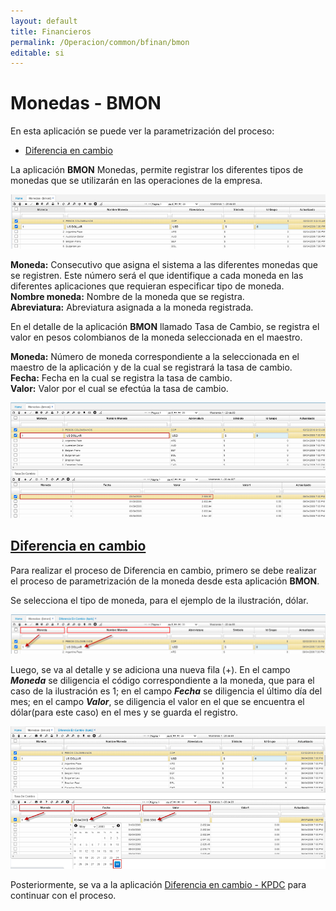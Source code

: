 ```yaml
---
layout: default
title: Financieros
permalink: /Operacion/common/bfinan/bmon
editable: si
---
```


# Monedas - BMON  

En esta aplicación se puede ver la parametrización del proceso:  

* [Diferencia en cambio](http://docs.oasiscom.com/Operacion/common/bfinan/bmon#Diferencia-en-cambio)

La aplicación **BMON** Monedas, permite registrar los diferentes tipos de monedas que se utilizarán en las operaciones de la empresa.  

![](bmon1.png)

**Moneda:** Consecutivo que asigna el sistema a las diferentes monedas que se registren. Este número será el que identifique a cada moneda en las diferentes aplicaciones que requieran especificar tipo de moneda.  
**Nombre moneda:** Nombre de la moneda que se registra.  
**Abreviatura:** Abreviatura asignada a la moneda registrada.  

En el detalle de la aplicación **BMON** llamado Tasa de Cambio, se registra el valor en pesos colombianos de la moneda seleccionada en el maestro.  

**Moneda:** Número de moneda correspondiente a la seleccionada en el maestro de la aplicación y de la cual se registrará la tasa de cambio.  
**Fecha:** Fecha en la cual se registra la tasa de cambio.  
**Valor:** Valor por el cual se efectúa la tasa de cambio.  


![](bmon2.png)  


##  [Diferencia en cambio](http://docs.oasiscom.com/Operacion/common/bfinan/bmon#Diferencia-en-cambio)  

Para realizar el proceso de Diferencia en cambio, primero se debe realizar el proceso de parametrización de la moneda desde esta aplicación **BMON**.  

Se selecciona el tipo de moneda, para el ejemplo de la ilustración, dólar.  


![](bmon3.png)  


Luego, se va al detalle y se adiciona una nueva fila (+).  En el campo **_Moneda_** se diligencia el código correspondiente a la moneda, que para el caso de la ilustración es 1; en el campo **_Fecha_** se diligencia el último día del mes; en el campo **_Valor_**, se diligencia el valor en el que se encuentra el dólar(para este caso) en el mes y se guarda el registro. 


![](bmon4.png)  


Posteriormente, se va a la aplicación [Diferencia en cambio - KPDC](http://docs.oasiscom.com/Operacion/erp/contabilidad/kproceso/kpdc) para continuar con el proceso.  






